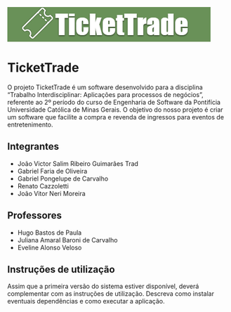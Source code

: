 ![image](docs/images/Screenshot_6.png)

# TicketTrade

O projeto TicketTrade é um software desenvolvido para a disciplina “Trabalho Interdisciplinar: Aplicações  para processos de negócios”, referente ao 2º período do curso de Engenharia de Software da Pontifícia Universidade Católica de Minas Gerais. O objetivo do nosso projeto é criar um software que facilite a compra e revenda de ingressos para eventos de entretenimento. 

## Integrantes

* João Victor Salim Ribeiro Guimarães Trad
* Gabriel Faria de Oliveira
* Gabriel Pongelupe de Carvalho
* Renato Cazzoletti
* João Vitor Neri Moreira

## Professores

* Hugo Bastos de Paula 
* Juliana Amaral Baroni de Carvalho 
* Eveline Alonso Veloso 

## Instruções de utilização

Assim que a primeira versão do sistema estiver disponível, deverá complementar com as instruções de utilização. Descreva como instalar eventuais dependências e como executar a aplicação.



